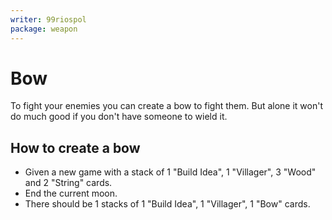 ```yaml
---
writer: 99riospol
package: weapon
---
```


# Bow

To fight your enemies you can create a bow to fight them.
But alone it won't do much good if you don't have someone to wield it.

## How to create a bow

 * Given a new game with a stack of 1 "Build Idea", 1 "Villager", 3 "Wood" and 2 "String" cards.
 * End the current moon.
 * There should be 1 stacks of 1 "Build Idea", 1 "Villager", 1 "Bow" cards.
